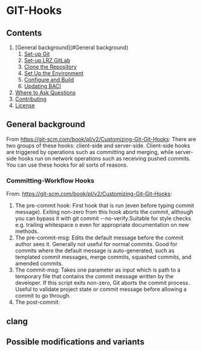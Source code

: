 # GIT-Hooks

## Contents
1. [General background](#General background)
   1. [Set-up Git](#set-up-git)
   1. [Set-up LRZ GitLab](#set-up-lrz-gitlab)
   1. [Clone the Repository](#clone-the-repository)
   1. [Set Up the Environment](#set-up-the-environment)
   1. [Configure and Build](#configure-and-build)
   1. [Updating BACI](#updating-baci)
1. [Where to Ask Questions](#where-to-ask-questions)
1. [Contributing](#contributing)
1. [License](#license)


## General background
From https://git-scm.com/book/pl/v2/Customizing-Git-Git-Hooks:
There are two groups of these hooks: client-side and server-side.
Client-side hooks are triggered by operations such as committing and merging, while server-side hooks run on network operations such as receiving pushed commits. 
You can use these hooks for all sorts of reasons.

### Committing-Workflow Hooks
From: https://git-scm.com/book/pl/v2/Customizing-Git-Git-Hooks:

1. The pre-commit hook: First hook that is run (even before typing commit message). Exiting non-zero from this hook aborts the commit, although you can bypass it with git commit --no-verify.Suitable for style checks e.g. trailing whitespace o even for appropriate documentation on new methods.
1. The pre-commit-msg: Edits the default message before the commit author sees it. Generally not useful for normal commits. Good for commits where the default message is auto-generated, such as templated commit messages, merge commits, squashed commits, and amended commits.
1. The commit-msg: Takes one parameter as input which is path to a temporary file that contains the commit message written by the developer. If this script exits non-zero, Git aborts the commit process.
 Useful to validate project state or commit message before allowing a commit to go through.
1. The post-commit:



## clang

## Possible modifications and variants

##
